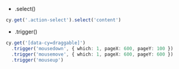 * .select()
```typescript
cy.get('.action-select').select('content')
```
* .trigger()
```typescript
cy.get('[data-cy=draggable]')
  .trigger('mousedown', { which: 1, pageX: 600, pageY: 100 })
  .trigger('mousemove', { which: 1, pageX: 600, pageY: 600 })
  .trigger('mouseup')
```
